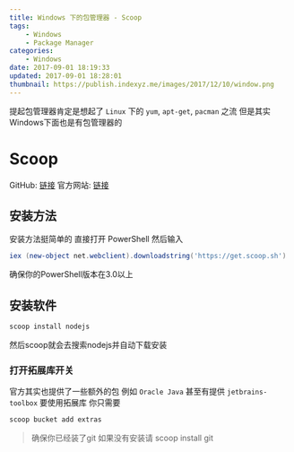 ```yaml
---
title: Windows 下的包管理器 - Scoop
tags:
    - Windows
    - Package Manager
categories:
    - Windows
date: 2017-09-01 18:19:33
updated: 2017-09-01 18:28:01
thumbnail: https://publish.indexyz.me/images/2017/12/10/window.png
---
```

提起包管理器肯定是想起了 `Linux` 下的 `yum`, `apt-get`, `pacman` 之流 但是其实Windows下面也是有包管理器的

<!--more-->


# Scoop
GitHub: [链接](https://github.com/lukesampson/scoop)
官方网站: [链接](https://scoop.sh)

## 安装方法
安装方法挺简单的 直接打开 PowerShell 然后输入
```powershell
iex (new-object net.webclient).downloadstring('https://get.scoop.sh')
```
确保你的PowerShell版本在3.0以上

## 安装软件
```powershell
scoop install nodejs
```
然后scoop就会去搜索nodejs并自动下载安装

### 打开拓展库开关
官方其实也提供了一些额外的包 例如 `Oracle Java` 甚至有提供 `jetbrains-toolbox`
要使用拓展库 你只需要
```powershell
scoop bucket add extras
```
> 确保你已经装了git 如果没有安装请 scoop install git
